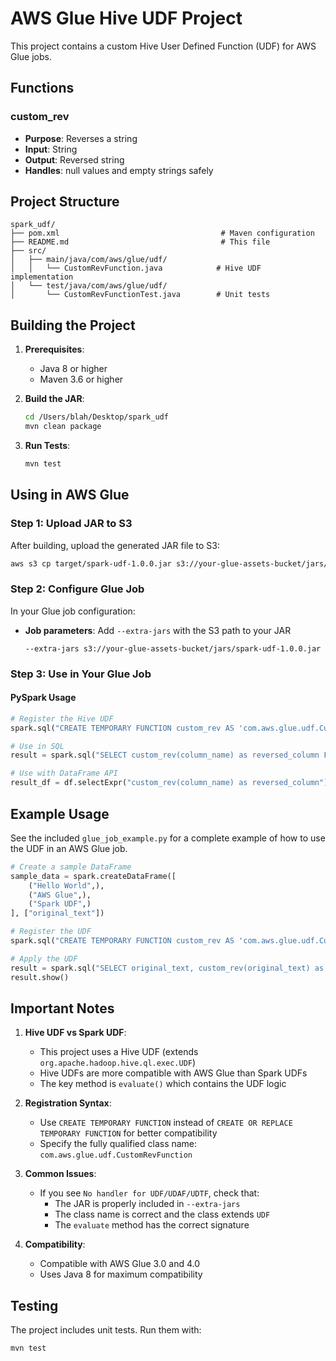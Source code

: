 # AWS Glue Hive UDF Project

This project contains a custom Hive User Defined Function (UDF) for AWS Glue jobs.

## Functions

### custom_rev
- **Purpose**: Reverses a string
- **Input**: String
- **Output**: Reversed string
- **Handles**: null values and empty strings safely

## Project Structure

```
spark_udf/
├── pom.xml                                    # Maven configuration
├── README.md                                  # This file
├── src/
│   ├── main/java/com/aws/glue/udf/
│   │   └── CustomRevFunction.java            # Hive UDF implementation
│   └── test/java/com/aws/glue/udf/
│       └── CustomRevFunctionTest.java        # Unit tests
```

## Building the Project

1. **Prerequisites**:
   - Java 8 or higher
   - Maven 3.6 or higher

2. **Build the JAR**:
   ```bash
   cd /Users/blah/Desktop/spark_udf
   mvn clean package
   ```

3. **Run Tests**:
   ```bash
   mvn test
   ```

## Using in AWS Glue

### Step 1: Upload JAR to S3
After building, upload the generated JAR file to S3:
```bash
aws s3 cp target/spark-udf-1.0.0.jar s3://your-glue-assets-bucket/jars/
```

### Step 2: Configure Glue Job
In your Glue job configuration:
- **Job parameters**: Add `--extra-jars` with the S3 path to your JAR
  ```
  --extra-jars s3://your-glue-assets-bucket/jars/spark-udf-1.0.0.jar
  ```

### Step 3: Use in Your Glue Job

#### PySpark Usage
```python
# Register the Hive UDF
spark.sql("CREATE TEMPORARY FUNCTION custom_rev AS 'com.aws.glue.udf.CustomRevFunction'")

# Use in SQL
result = spark.sql("SELECT custom_rev(column_name) as reversed_column FROM your_table")

# Use with DataFrame API
result_df = df.selectExpr("custom_rev(column_name) as reversed_column")
```

## Example Usage

See the included `glue_job_example.py` for a complete example of how to use the UDF in an AWS Glue job.

```python
# Create a sample DataFrame
sample_data = spark.createDataFrame([
    ("Hello World",),
    ("AWS Glue",),
    ("Spark UDF",)
], ["original_text"])

# Register the UDF
spark.sql("CREATE TEMPORARY FUNCTION custom_rev AS 'com.aws.glue.udf.CustomRevFunction'")

# Apply the UDF
result = spark.sql("SELECT original_text, custom_rev(original_text) as reversed_text FROM sample_data")
result.show()
```

## Important Notes

1. **Hive UDF vs Spark UDF**:
   - This project uses a Hive UDF (extends `org.apache.hadoop.hive.ql.exec.UDF`)
   - Hive UDFs are more compatible with AWS Glue than Spark UDFs
   - The key method is `evaluate()` which contains the UDF logic

2. **Registration Syntax**:
   - Use `CREATE TEMPORARY FUNCTION` instead of `CREATE OR REPLACE TEMPORARY FUNCTION` for better compatibility
   - Specify the fully qualified class name: `com.aws.glue.udf.CustomRevFunction`

3. **Common Issues**:
   - If you see `No handler for UDF/UDAF/UDTF`, check that:
     - The JAR is properly included in `--extra-jars`
     - The class name is correct and the class extends `UDF`
     - The `evaluate` method has the correct signature

4. **Compatibility**:
   - Compatible with AWS Glue 3.0 and 4.0
   - Uses Java 8 for maximum compatibility

## Testing

The project includes unit tests. Run them with:
```bash
mvn test
```
